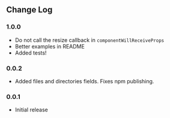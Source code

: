## Change Log

### 1.0.0
- Do not call the resize callback in `componentWillReceiveProps`
- Better examples in README
- Added tests!

### 0.0.2
- Added files and directories fields. Fixes npm publishing.

### 0.0.1
- Initial release
